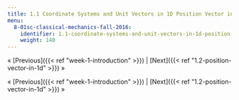 ```yaml
---
title: 1.1 Coordinate Systems and Unit Vectors in 1D Position Vector in 1D
menu:
  8-01sc-classical-mechanics-fall-2016:
    identifier: 1.1-coordinate-systems-and-unit-vectors-in-1d-position-vector-in-1d
    weight: 140
---
```

« [Previous]({{< ref "week-1-introduction" >}}) | [Next]({{< ref "1.2-position-vector-in-1d" >}}) »

« [Previous]({{< ref "week-1-introduction" >}}) | [Next]({{< ref "1.2-position-vector-in-1d" >}}) »